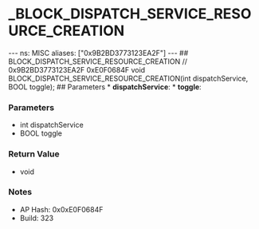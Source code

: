 # _BLOCK_DISPATCH_SERVICE_RESOURCE_CREATION

--- ns: MISC aliases: ["0x9B2BD3773123EA2F"] --- ## BLOCK_DISPATCH_SERVICE_RESOURCE_CREATION  // 0x9B2BD3773123EA2F 0xE0F0684F void BLOCK_DISPATCH_SERVICE_RESOURCE_CREATION(int dispatchService, BOOL toggle);   ## Parameters * **dispatchService**: * **toggle**:

### Parameters
* int dispatchService
* BOOL toggle

### Return Value
* void

### Notes
* AP Hash: 0x0xE0F0684F
* Build: 323

